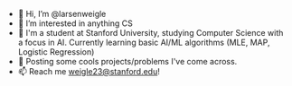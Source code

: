 - 👋 Hi, I’m @larsenweigle
- 👀 I’m interested in anything CS  
- 🌱 I'm a student at Stanford University, studying Computer Science with a focus in AI. Currently learning basic AI/ML algorithms (MLE, MAP, Logistic Regression)
- 💞️ Posting some cools projects/problems I've come across. 
- 📫 Reach me weigle23@stanford.edu!

